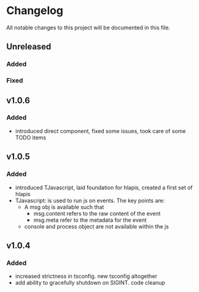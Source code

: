 Changelog
=========

All notable changes to this project will be documented in this file.

## Unreleased

### Added

### Fixed

## v1.0.6 

### Added

- introduced direct component, fixed some issues, took care of some TODO items

## v1.0.5

### Added

- introduced TJavascript, laid foundation for hlapis, created a first set of hlapis
- TJavascript: is used to run js on events. The key points are:
  - A msg obj is available such that
    - msg.content refers to the raw content of the event
    - msg.meta refer to the metadata for the event
  - console and process object are not available within the js

## v1.0.4 

### Added

- increased strictness in tsconfig. new tsconfig altogether 
- add ability to gracefully shutdown on SIGINT. code cleanup